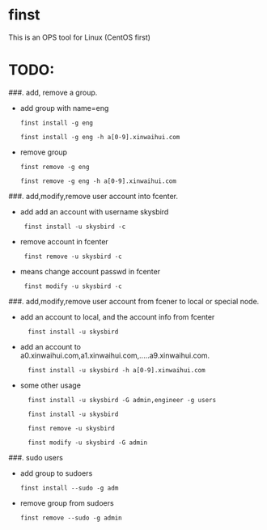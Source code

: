finst
=====
This is an OPS tool for Linux (CentOS first)

TODO:
====
###. add,  remove a group.

   - add group with name=eng

         finst install -g eng 
  
         finst install -g eng -h a[0-9].xinwaihui.com

   - remove group
  
         finst remove -g eng

         finst remove -g eng -h a[0-9].xinwaihui.com

###. add,modify,remove user account into fcenter.

   - add add an account with username skysbird 

  
          finst install -u skysbird -c

   - remove account in fcenter

          finst remove -u skysbird -c

   - means change account passwd in fcenter  

          finst modify -u skysbird -c


	

###. add,modify,remove user account from fcener to local or special node.

  - add an account to local, and the account info from fcenter

          finst install -u skysbird 

  - add an account to a0.xinwaihui.com,a1.xinwaihui.com,.....a9.xinwaihui.com.

          finst install -u skysbird -h a[0-9].xinwaihui.com

  - some other usage
 
          finst install -u skysbird -G admin,engineer -g users

          finst install -u skysbird 

          finst remove -u skysbird

          finst modify -u skysbird -G admin 

###. sudo users

   - add group to sudoers

         finst install --sudo -g adm

   - remove group from sudoers

         finst remove --sudo -g admin


    



